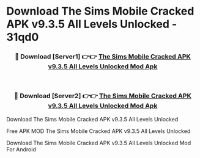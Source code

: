 # Download The Sims Mobile Cracked APK v9.3.5 All Levels Unlocked - 31qd0



<div align="center">
<h3>🔴 Download [Server1] 👉👉 <a href="https://momento.my/?title=The_Sims_Mobile_Cracked_APK_v9.3.5_All_Levels_Unlocked">The Sims Mobile Cracked APK v9.3.5 All Levels Unlocked Mod Apk</a></h3><br>

<h3>🔴 Download [Server2] 👉👉 <a href="https://momento.my/?title=The_Sims_Mobile_Cracked_APK_v9.3.5_All_Levels_Unlocked">The Sims Mobile Cracked APK v9.3.5 All Levels Unlocked Mod Apk</a></h3>
</div>



Download The Sims Mobile Cracked APK v9.3.5 All Levels Unlocked 

Free APK MOD The Sims Mobile Cracked APK v9.3.5 All Levels Unlocked 

Download The Sims Mobile Cracked APK v9.3.5 All Levels Unlocked Mod For Android
